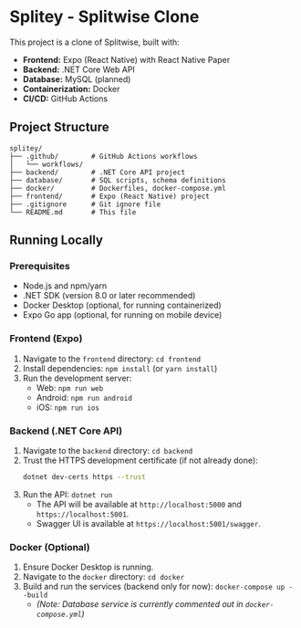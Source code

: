 # Splitey - Splitwise Clone

This project is a clone of Splitwise, built with:

*   **Frontend:** Expo (React Native) with React Native Paper
*   **Backend:** .NET Core Web API
*   **Database:** MySQL (planned)
*   **Containerization:** Docker
*   **CI/CD:** GitHub Actions

## Project Structure

```
splitey/
├── .github/        # GitHub Actions workflows
│   └── workflows/
├── backend/        # .NET Core API project
├── database/       # SQL scripts, schema definitions
├── docker/         # Dockerfiles, docker-compose.yml
├── frontend/       # Expo (React Native) project
├── .gitignore      # Git ignore file
└── README.md       # This file
```

## Running Locally

### Prerequisites

*   Node.js and npm/yarn
*   .NET SDK (version 8.0 or later recommended)
*   Docker Desktop (optional, for running containerized)
*   Expo Go app (optional, for running on mobile device)

### Frontend (Expo)

1.  Navigate to the `frontend` directory: `cd frontend`
2.  Install dependencies: `npm install` (or `yarn install`)
3.  Run the development server:
    *   Web: `npm run web`
    *   Android: `npm run android`
    *   iOS: `npm run ios`

### Backend (.NET Core API)

1.  Navigate to the `backend` directory: `cd backend`
2.  Trust the HTTPS development certificate (if not already done):
    ```bash
    dotnet dev-certs https --trust
    ```
3.  Run the API: `dotnet run`
    *   The API will be available at `http://localhost:5000` and `https://localhost:5001`.
    *   Swagger UI is available at `https://localhost:5001/swagger`.

### Docker (Optional)

1.  Ensure Docker Desktop is running.
2.  Navigate to the `docker` directory: `cd docker`
3.  Build and run the services (backend only for now): `docker-compose up --build`
    *   *(Note: Database service is currently commented out in `docker-compose.yml`)*

